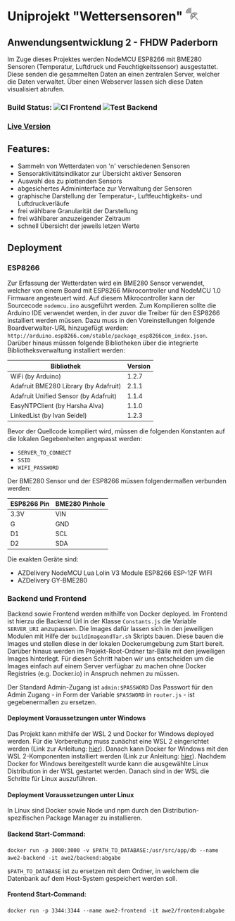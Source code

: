 # Uniprojekt "Wettersensoren" <img src="frontend/resources/img/logo.png?" height="30" width="30">
## Anwendungsentwicklung 2 - FHDW Paderborn 

Im Zuge dieses Projektes werden NodeMCU ESP8266 mit BME280 Sensoren (Temperatur, Luftdruck und Feuchtigkeitssensor) ausgestattet.
Diese senden die gesammelten Daten an einen zentralen Server, welcher die Daten verwaltet. 
Über einen Webserver lassen sich diese Daten visualisiert abrufen.

### Build Status: ![CI Frontend](https://github.com/JeuJeus/awe2-wettersensoren/workflows/Test%20Frontend/badge.svg) ![Test Backend](https://github.com/JeuJeus/awe2-wettersensoren/workflows/Test%20Backend/badge.svg)
### [Live Version](https://awe2.jeujeus.de)

## Features:
- Sammeln von Wetterdaten von 'n' verschiedenen Sensoren
- Sensoraktivitätsindikator zur Übersicht aktiver Sensoren
- Auswahl des zu plottenden Sensors
- abgesichertes Admininterface zur Verwaltung der Sensoren
- graphische Darstellung der Temperatur-, Luftfeuchtigkeits- und Luftdruckverläufe
- frei wählbare Granularität der Darstellung
- frei wählbarer anzuzeigender Zeitraum
- schnell Übersicht der jeweils letzen Werte

## Deployment 
### ESP8266
Zur Erfassung der Wetterdaten wird ein BME280 Sensor verwendet, welcher von einem Board mit ESP8266 Mikrocontroller
und NodeMCU 1.0 Firmware angesteuert wird. Auf diesem Mikrocontroller kann der Sourcecode ``nodemcu.ino`` ausgeführt werden.
Zum Kompilieren sollte die Arduino IDE verwendet werden, in der zuvor die Treiber für den ESP8266 installiert werden müssen.
Dazu muss in den Voreinstellungen folgende Boardverwalter-URL hinzugefügt werden: ``http://arduino.esp8266.com/stable/package_esp8266com_index.json``.
Darüber hinaus müssen folgende Bibliotheken über die integrierte Bibliotheksverwaltung installiert werden:

|Bibliothek|Version|
|---|---|
|WiFi (by Arduino)|1.2.7|
|Adafruit BME280 Library (by Adafruit)|2.1.1|
|Adafruit Unified Sensor (by Adafruit)|1.1.4|
|EasyNTPClient (by Harsha Alva)|1.1.0|
|LinkedList (by Ivan Seidel)|1.2.3|
 
Bevor der Quellcode kompiliert wird, müssen die folgenden Konstanten auf die lokalen Gegebenheiten angepasst werden:
- ``SERVER_TO_CONNECT``
- ``SSID`` 
- ``WIFI_PASSWORD`` 

Der BME280 Sensor und der ESP8266 müssen folgendermaßen verbunden werden:

|ESP8266 Pin|BME280 Pinhole|
|---|---|
|3.3V|VIN|
|G|GND|
|D1|SCL|
|D2|SDA|

Die exakten Geräte sind:
- AZDelivery NodeMCU Lua Lolin V3 Module ESP8266 ESP-12F WIFI 
- AZDelivery GY-BME280 

### Backend und Frontend
Backend sowie Frontend werden mithilfe von Docker deployed. 
Im Frontend ist hierzu die Backend Url in der Klasse ``Constants.js`` die Variable ``SERVER_URI`` anzupassen.
Die Images dafür lassen sich in den jeweiligen Modulen mit Hilfe der ```buildImageandTar.sh``` Skripts bauen.
Diese bauen die Images und stellen diese in der lokalen Dockerumgebung zum Start bereit.
Darüber hinaus werden im Projekt-Root-Ordner tar-Bälle mit den jeweiligen Images hinterlegt.
Für diesen Schritt haben wir uns entscheiden um die Images einfach auf einem Server verfügbar zu machen
ohne Docker Registries (e.g. Docker.io) in Anspruch nehmen zu müssen.

Der Standard Admin-Zugang ist ``admin:$PASSWORD``
Das Passwort für den Admin Zugang - in Form der Variable ``$PASSWORD`` in ``router.js`` - ist gegebenermaßen zu ersetzen.

#### Deployment Voraussetzungen unter Windows
Das Projekt kann mithilfe der WSL 2 und Docker for Windows deployed werden.
Für die Vorbereitung muss zunächst eine WSL 2 eingerichtet werden (Link zur Anleitung: [hier](https://docs.microsoft.com/en-us/windows/wsl/install-win10)).
Danach kann Docker for Windows mit den WSL 2-Komponenten installiert werden (Link zur Anleitung: [hier](https://docs.docker.com/docker-for-windows/wsl/)).
Nachdem Docker for Windows bereitgestellt wurde kann die ausgewählte Linux Distribution in der WSL gestartet werden. 
Danach sind in der WSL die Schritte für Linux auszuführen.

#### Deployment Voraussetzungen unter Linux
In Linux sind Docker sowie Node und npm durch den Distribution-spezifischen Package Manager zu installieren. 

#### Backend Start-Command:
```docker run -p 3000:3000 -v $PATH_TO_DATABASE:/usr/src/app/db --name awe2-backend -it awe2/backend:abgabe```

```$PATH_TO_DATABASE``` ist zu ersetzen mit dem Ordner, in welchem die Datenbank auf dem Host-System gespeichert werden soll.

#### Frontend Start-Command:
```docker run -p 3344:3344 --name awe2-frontend -it awe2/frontend:abgabe```
